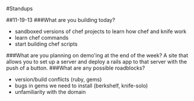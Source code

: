 #Standups

##11-19-13
###What are you building today?
- sandboxed versions of chef projects to learn how chef and knife work
- learn chef commands
- start building chef scripts

###What are you planning on demo'ing at the end of the week?
A site that allows you to set up a server and deploy a rails app to that server with the push of a button.
###What are any possible roadblocks?
- version/build conflicts (ruby, gems)
- bugs in gems we need to install (berkshelf, knife-solo)
- unfamiliarity with the domain